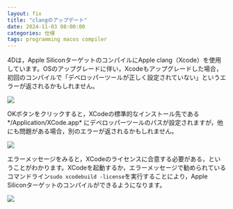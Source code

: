 ```yaml
---
layout: fix
title: "clangのアップデート"
date: 2024-11-03 08:00:00
categories: 仕様
tags: programming macos compiler
---
```


4Dは，Apple SiliconターゲットのコンパイルにApple clang（Xcode）を使用しています。OSのアップグレードに伴い，Xcodeもアップグレードした場合，初回のコンパイルで「デベロッパーツールが正しく設定されていない」というエラーが返されるかもしれません。

![](https://github.com/user-attachments/assets/854cbae3-aecb-4c58-a5e2-d54a84c9109a)

OKボタンをクリックすると，XCodeの標準的なインストール先である*/Application/XCode.app* にデベロッパーツールのパスが設定されますが，他にも問題がある場合，別のエラーが返されるかもしれません。

![](https://github.com/user-attachments/assets/a026c1cf-d784-4ba0-a45c-fe9c6bc34ca4)

エラーメッセージをみると，XCodeのライセンスに合意する必要がある，ということがわかります。XCodeを起動するか，エラーメッセージで勧められているコマンドライン`sudo xcodebuild -license`を実行することにより，Apple Siliconターゲットのコンパイルができるようになります。

![](https://github.com/user-attachments/assets/791f363e-e8de-4023-9591-700129be08b7)
